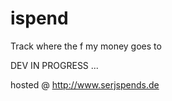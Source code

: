 # ispend
Track where the f my money goes to

DEV IN PROGRESS ...

hosted @ http://www.serjspends.de
